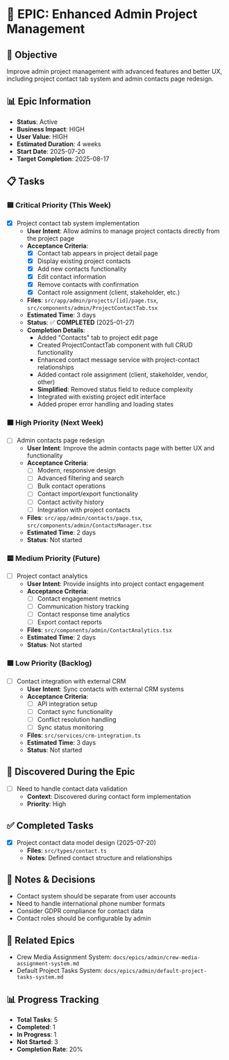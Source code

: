 # 🧱 EPIC: Enhanced Admin Project Management

## 🎯 Objective

Improve admin project management with advanced features and better UX, including project contact tab system and admin contacts page redesign.

## 📊 Epic Information

- **Status**: Active
- **Business Impact**: HIGH
- **User Value**: HIGH
- **Estimated Duration**: 4 weeks
- **Start Date**: 2025-07-20
- **Target Completion**: 2025-08-17

## 📋 Tasks

### 🟥 Critical Priority (This Week)

- [x] Project contact tab system implementation
  - **User Intent**: Allow admins to manage project contacts directly from the project page
  - **Acceptance Criteria**:
    - [x] Contact tab appears in project detail page
    - [x] Display existing project contacts
    - [x] Add new contacts functionality
    - [x] Edit contact information
    - [x] Remove contacts with confirmation
    - [x] Contact role assignment (client, stakeholder, etc.)
  - **Files**: `src/app/admin/projects/[id]/page.tsx`, `src/components/admin/ProjectContactTab.tsx`
  - **Estimated Time**: 3 days
  - **Status**: ✅ **COMPLETED** (2025-01-27)
  - **Completion Details**:
    - Added "Contacts" tab to project edit page
    - Created ProjectContactTab component with full CRUD functionality
    - Enhanced contact message service with project-contact relationships
    - Added contact role assignment (client, stakeholder, vendor, other)
    - **Simplified**: Removed status field to reduce complexity
    - Integrated with existing project edit interface
    - Added proper error handling and loading states

### 🟧 High Priority (Next Week)

- [ ] Admin contacts page redesign
  - **User Intent**: Improve the admin contacts page with better UX and functionality
  - **Acceptance Criteria**:
    - [ ] Modern, responsive design
    - [ ] Advanced filtering and search
    - [ ] Bulk contact operations
    - [ ] Contact import/export functionality
    - [ ] Contact activity history
    - [ ] Integration with project contacts
  - **Files**: `src/app/admin/contacts/page.tsx`, `src/components/admin/ContactsManager.tsx`
  - **Estimated Time**: 2 days
  - **Status**: Not started

### 🟨 Medium Priority (Future)

- [ ] Project contact analytics
  - **User Intent**: Provide insights into project contact engagement
  - **Acceptance Criteria**:
    - [ ] Contact engagement metrics
    - [ ] Communication history tracking
    - [ ] Contact response time analytics
    - [ ] Export contact reports
  - **Files**: `src/components/admin/ContactAnalytics.tsx`
  - **Estimated Time**: 2 days
  - **Status**: Not started

### 🟩 Low Priority (Backlog)

- [ ] Contact integration with external CRM
  - **User Intent**: Sync contacts with external CRM systems
  - **Acceptance Criteria**:
    - [ ] API integration setup
    - [ ] Contact sync functionality
    - [ ] Conflict resolution handling
    - [ ] Sync status monitoring
  - **Files**: `src/services/crm-integration.ts`
  - **Estimated Time**: 3 days
  - **Status**: Not started

## 🧠 Discovered During the Epic

- [ ] Need to handle contact data validation
  - **Context**: Discovered during contact form implementation
  - **Priority**: High

## ✅ Completed Tasks

- [x] Project contact data model design (2025-07-20)
  - **Files**: `src/types/contact.ts`
  - **Notes**: Defined contact structure and relationships

## 📝 Notes & Decisions

- Contact system should be separate from user accounts
- Need to handle international phone number formats
- Consider GDPR compliance for contact data
- Contact roles should be configurable by admin

## 🔗 Related Epics

- Crew Media Assignment System: `docs/epics/admin/crew-media-assignment-system.md`
- Default Project Tasks System: `docs/epics/admin/default-project-tasks-system.md`

## 📊 Progress Tracking

- **Total Tasks**: 5
- **Completed**: 1
- **In Progress**: 1
- **Not Started**: 3
- **Completion Rate**: 20%
